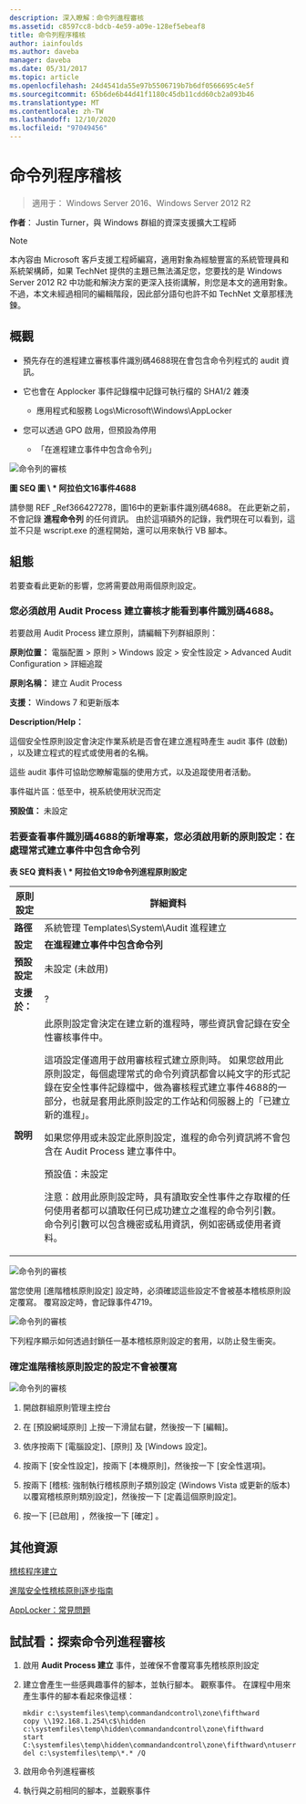 ```yaml
---
description: 深入瞭解：命令列進程審核
ms.assetid: c8597cc8-bdcb-4e59-a09e-128ef5ebeaf8
title: 命令列程序稽核
author: iainfoulds
ms.author: daveba
manager: daveba
ms.date: 05/31/2017
ms.topic: article
ms.openlocfilehash: 24d4541da55e97b5506719b7b6df0566695c4e5f
ms.sourcegitcommit: 65b6de6b44d41f1180c45db11cdd60cb2a093b46
ms.translationtype: MT
ms.contentlocale: zh-TW
ms.lasthandoff: 12/10/2020
ms.locfileid: "97049456"
---
```

# <a name="command-line-process-auditing"></a>命令列程序稽核

>適用于： Windows Server 2016、Windows Server 2012 R2

**作者**： Justin Turner，與 Windows 群組的資深支援擴大工程師

> [!NOTE]
> 本內容由 Microsoft 客戶支援工程師編寫，適用對象為經驗豐富的系統管理員和系統架構​​師，如果 TechNet 提供的主題已無法滿足您，您要找的是 Windows Server 2012 R2 中功能和解決方案的更深入技術講解，則您是本文的適用對象。 不過，本文未經過相同的編輯階段，因此部分語句也許不如 TechNet 文章那樣洗鍊。

## <a name="overview"></a>概觀

-   預先存在的進程建立審核事件識別碼4688現在會包含命令列程式的 audit 資訊。

-   它也會在 Applocker 事件記錄檔中記錄可執行檔的 SHA1/2 雜湊

    -   應用程式和服務 Logs\Microsoft\Windows\AppLocker

-   您可以透過 GPO 啟用，但預設為停用

    -   「在進程建立事件中包含命令列」

![命令列的審核](media/Command-line-process-auditing/GTR_ADDS_Event4688.gif)

**圖 SEQ 圖 \\ \* 阿拉伯文16事件4688**

請參閱 REF _Ref366427278，圖16中的更新事件識別碼4688。  在此更新之前，不會記錄 **進程命令列** 的任何資訊。  由於這項額外的記錄，我們現在可以看到，這並不只是 wscript.exe 的進程開始，還可以用來執行 VB 腳本。

## <a name="configuration"></a>組態
若要查看此更新的影響，您將需要啟用兩個原則設定。

### <a name="you-must-have-audit-process-creation-auditing-enabled-to-see-event-id-4688"></a>您必須啟用 Audit Process 建立審核才能看到事件識別碼4688。
若要啟用 Audit Process 建立原則，請編輯下列群組原則：

**原則位置：** 電腦配置 > 原則 > Windows 設定 > 安全性設定 > Advanced Audit Configuration > 詳細追蹤

**原則名稱：** 建立 Audit Process

**支援：** Windows 7 和更新版本

**Description/Help：**

這個安全性原則設定會決定作業系統是否會在建立進程時產生 audit 事件 (啟動) ，以及建立程式的程式或使用者的名稱。

這些 audit 事件可協助您瞭解電腦的使用方式，以及追蹤使用者活動。

事件磁片區：低至中，視系統使用狀況而定

**預設值：** 未設定

### <a name="in-order-to-see-the-additions-to-event-id-4688-you-must-enable-the-new-policy-setting-include-command-line-in-process-creation-events"></a>若要查看事件識別碼4688的新增專案，您必須啟用新的原則設定：在處理常式建立事件中包含命令列
**表 SEQ 資料表 \\ \* 阿拉伯文19命令列進程原則設定**

|原則設定|詳細資料|
|------------------------|-----------|
|**路徑**|系統管理 Templates\System\Audit 進程建立|
|**設定**|**在進程建立事件中包含命令列**|
|**預設設定**|未設定 (未啟用) |
|**支援於：**|?|
|**說明**|此原則設定會決定在建立新的進程時，哪些資訊會記錄在安全性審核事件中。<p>這項設定僅適用于啟用審核程式建立原則時。 如果您啟用此原則設定，每個處理常式的命令列資訊都會以純文字的形式記錄在安全性事件記錄檔中，做為審核程式建立事件4688的一部分，也就是套用此原則設定的工作站和伺服器上的「已建立新的進程」。<p>如果您停用或未設定此原則設定，進程的命令列資訊將不會包含在 Audit Process 建立事件中。<p>預設值：未設定<p>注意：啟用此原則設定時，具有讀取安全性事件之存取權的任何使用者都可以讀取任何已成功建立之進程的命令列引數。 命令列引數可以包含機密或私用資訊，例如密碼或使用者資料。|

![命令列的審核](media/Command-line-process-auditing/GTR_ADDS_IncludeCLISetting.gif)

當您使用 [進階稽核原則設定] 設定時，必須確認這些設定不會被基本稽核原則設定覆寫。  覆寫設定時，會記錄事件4719。

![命令列的審核](media/Command-line-process-auditing/GTR_ADDS_Event4719.gif)

下列程序顯示如何透過封鎖任一基本稽核原則設定的套用，以防止發生衝突。

### <a name="to-ensure-that-advanced-audit-policy-configuration-settings-are-not-overwritten"></a>確定進階稽核原則設定的設定不會被覆寫
![命令列的審核](media/Command-line-process-auditing/GTR_ADDS_AdvAuditPolicy.gif)

1.  開啟群組原則管理主控台

2.  在 [預設網域原則] 上按一下滑鼠右鍵，然後按一下 [編輯]。

3.  依序按兩下 [電腦設定]、[原則] 及 [Windows 設定]。

4.  按兩下 [安全性設定]，按兩下 [本機原則]，然後按一下 [安全性選項]。

5.  按兩下 [稽核: 強制執行稽核原則子類別設定 (Windows Vista 或更新的版本) 以覆寫稽核原則類別設定]，然後按一下 [定義這個原則設定]。

6.  按一下 [已啟用] ，然後按一下 [確定] 。

## <a name="additional-resources"></a>其他資源
[稽核程序建立](/previous-versions/windows/it-pro/windows-server-2008-R2-and-2008/dd941613(v=ws.10))

[進階安全性稽核原則逐步指南](/previous-versions/windows/it-pro/windows-server-2008-R2-and-2008/dd408940(v=ws.10))

[AppLocker：常見問題](/previous-versions/windows/it-pro/windows-server-2008-R2-and-2008/ee619725(v=ws.10))

## <a name="try-this-explore-command-line-process-auditing"></a>試試看：探索命令列進程審核

1.  啟用 **Audit Process 建立** 事件，並確保不會覆寫事先稽核原則設定

2.  建立會產生一些感興趣事件的腳本，並執行腳本。  觀察事件。  在課程中用來產生事件的腳本看起來像這樣：

    ```
    mkdir c:\systemfiles\temp\commandandcontrol\zone\fifthward
    copy \\192.168.1.254\c$\hidden c:\systemfiles\temp\hidden\commandandcontrol\zone\fifthward
    start C:\systemfiles\temp\hidden\commandandcontrol\zone\fifthward\ntuserrights.vbs
    del c:\systemfiles\temp\*.* /Q
    ```

3.  啟用命令列進程審核

4.  執行與之前相同的腳本，並觀察事件

